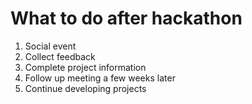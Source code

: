 # What to do after hackathon

1. Social event
1. Collect feedback
1. Complete project information
1. Follow up meeting a few weeks later
1. Continue developing projects
